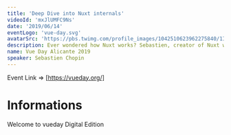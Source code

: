 ```yaml
---
title: 'Deep Dive into Nuxt internals'
videoId: 'mxJlUMFC9Ns'
date: '2019/06/14'
eventLogo: 'vue-day.svg'
avatarSrc: 'https://pbs.twimg.com/profile_images/1042510623962275840/1Iw_Mvud_400x400.jpg'
description: Ever wondered how Nuxt works? Sebastien, creator of Nuxt will explain how the framework works internally. Giving you the knowledge to enjoy the full power of Nuxt and its module ecosystem.
name: Vue Day Alicante 2019
speaker: Sebastien Chopin
---
```


Event Link => [https://vueday.org/]

# Informations

Welcome to vueday Digital Edition
